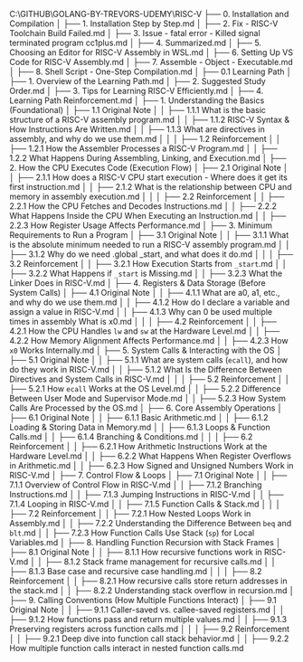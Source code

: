 C:\GITHUB\GOLANG-BY-TREVORS-UDEMY\RISC-V
├── 0. Installation and Compilation
│   ├── 1. Installation Step by Step.md
│   ├── 2. Fix - RISC-V Toolchain Build Failed.md
│   ├── 3. Issue - fatal error - Killed signal terminated program cc1plus.md
│   ├── 4. Summarized.md
│   ├── 5. Choosing an Editor for RISC-V Assembly in WSL.md
│   ├── 6. Setting Up VS Code for RISC-V Assembly.md
│   ├── 7. Assemble - Object - Executable.md
│   ├── 8. Shell Script - One-Step Compilation.md
│
├── 0.1 Learning Path
│   ├── 1. Overview of the Learning Path.md
│   ├── 2. Suggested Study Order.md
│   ├── 3. Tips for Learning RISC-V Efficiently.md
│   ├── 4. Learning Path Reinforcement.md
│
├── 1. Understanding the Basics (Foundational)
│   ├── 1.1 Original Note
│   │   ├── 1.1.1 What is the basic structure of a RISC-V assembly program.md
│   │   ├── 1.1.2 RISC-V Syntax & How Instructions Are Written.md
│   │   ├── 1.1.3 What are directives in assembly, and why do we use them.md
│   │
│   ├── 1.2 Reinforcement
│   │   ├── 1.2.1 How the Assembler Processes a RISC-V Program.md
│   │   ├── 1.2.2 What Happens During Assembling, Linking, and Execution.md
│
├── 2. How the CPU Executes Code (Execution Flow)
│   ├── 2.1 Original Note
│   │   ├── 2.1.1 How does a RISC-V CPU start execution - Where does it get its first instruction.md
│   │   ├── 2.1.2 What is the relationship between CPU and memory in assembly execution.md
│   │
│   ├── 2.2 Reinforcement
│   │   ├── 2.2.1 How the CPU Fetches and Decodes Instructions.md
│   │   ├── 2.2.2 What Happens Inside the CPU When Executing an Instruction.md
│   │   ├── 2.2.3 How Register Usage Affects Performance.md
│
├── 3. Minimum Requirements to Run a Program
│   ├── 3.1 Original Note
│   │   ├── 3.1.1 What is the absolute minimum needed to run a RISC-V assembly program.md
│   │   ├── 3.1.2 Why do we need .global _start, and what does it do.md
│   │
│   ├── 3.2 Reinforcement
│   │   ├── 3.2.1 How Execution Starts from `_start`.md
│   │   ├── 3.2.2 What Happens if `_start` is Missing.md
│   │   ├── 3.2.3 What the Linker Does in RISC-V.md
│
├── 4. Registers & Data Storage (Before System Calls)
│   ├── 4.1 Original Note
│   │   ├── 4.1.1 What are a0, a1, etc., and why do we use them.md
│   │   ├── 4.1.2 How do I declare a variable and assign a value in RISC-V.md
│   │   ├── 4.1.3 Why can 0 be used multiple times in assembly What is x0.md
│   │
│   ├── 4.2 Reinforcement
│   │   ├── 4.2.1 How the CPU Handles `lw` and `sw` at the Hardware Level.md
│   │   ├── 4.2.2 How Memory Alignment Affects Performance.md
│   │   ├── 4.2.3 How `x0` Works Internally.md
│
├── 5. System Calls & Interacting with the OS
│   ├── 5.1 Original Note
│   │   ├── 5.1.1 What are system calls (`ecall`), and how do they work in RISC-V.md
│   │   ├── 5.1.2 What Is the Difference Between Directives and System Calls in RISC-V.md
│   │
│   ├── 5.2 Reinforcement
│   │   ├── 5.2.1 How `ecall` Works at the OS Level.md
│   │   ├── 5.2.2 Difference Between User Mode and Supervisor Mode.md
│   │   ├── 5.2.3 How System Calls Are Processed by the OS.md
│
├── 6. Core Assembly Operations
│   ├── 6.1 Original Note
│   │   ├── 6.1.1 Basic Arithmetic.md
│   │   ├── 6.1.2 Loading & Storing Data in Memory.md
│   │   ├── 6.1.3 Loops & Function Calls.md
│   │   ├── 6.1.4 Branching & Conditions.md
│   │
│   ├── 6.2 Reinforcement
│   │   ├── 6.2.1 How Arithmetic Instructions Work at the Hardware Level.md
│   │   ├── 6.2.2 What Happens When Register Overflows in Arithmetic.md
│   │   ├── 6.2.3 How Signed and Unsigned Numbers Work in RISC-V.md
│
├── 7. Control Flow & Loops
│   ├── 7.1 Original Note
│   │   ├── 7.1.1 Overview of Control Flow in RISC-V.md
│   │   ├── 7.1.2 Branching Instructions.md
│   │   ├── 7.1.3 Jumping Instructions in RISC-V.md
│   │   ├── 7.1.4 Looping in RISC-V.md
│   │   ├── 7.1.5 Function Calls & Stack.md
│   │
│   ├── 7.2 Reinforcement
│   │   ├── 7.2.1 How Nested Loops Work in Assembly.md
│   │   ├── 7.2.2 Understanding the Difference Between `beq` and `blt`.md
│   │   ├── 7.2.3 How Function Calls Use Stack (`sp`) for Local Variables.md
│
├── 8. Handling Function Recursion with Stack Frames
│   ├── 8.1 Original Note
│   │   ├── 8.1.1 How recursive functions work in RISC-V.md
│   │   ├── 8.1.2 Stack frame management for recursive calls.md
│   │   ├── 8.1.3 Base case and recursive case handling.md
│   │
│   ├── 8.2 Reinforcement
│   │   ├── 8.2.1 How recursive calls store return addresses in the stack.md
│   │   ├── 8.2.2 Understanding stack overflow in recursion.md
│
├── 9. Calling Conventions (How Multiple Functions Interact)
│   ├── 9.1 Original Note
│   │   ├── 9.1.1 Caller-saved vs. callee-saved registers.md
│   │   ├── 9.1.2 How functions pass and return multiple values.md
│   │   ├── 9.1.3 Preserving registers across function calls.md
│   │
│   ├── 9.2 Reinforcement
│   │   ├── 9.2.1 Deep dive into function call stack behavior.md
│   │   ├── 9.2.2 How multiple function calls interact in nested function calls.md
